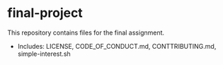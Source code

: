 # final-project
This repository contains files for the final assignment.
- Includes: LICENSE, CODE_OF_CONDUCT.md, CONTTRIBUTING.md, simple-interest.sh
